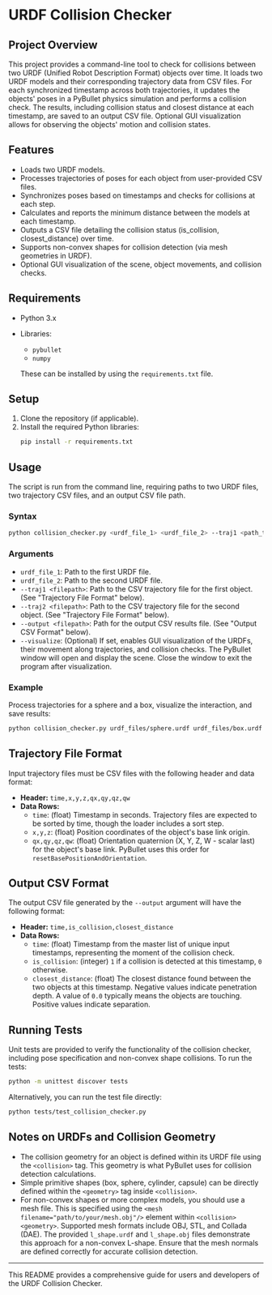 # URDF Collision Checker

## Project Overview

This project provides a command-line tool to check for collisions between two URDF (Unified Robot Description Format) objects over time. It loads two URDF models and their corresponding trajectory data from CSV files. For each synchronized timestamp across both trajectories, it updates the objects' poses in a PyBullet physics simulation and performs a collision check. The results, including collision status and closest distance at each timestamp, are saved to an output CSV file. Optional GUI visualization allows for observing the objects' motion and collision states.

## Features

*   Loads two URDF models.
*   Processes trajectories of poses for each object from user-provided CSV files.
*   Synchronizes poses based on timestamps and checks for collisions at each step.
*   Calculates and reports the minimum distance between the models at each timestamp.
*   Outputs a CSV file detailing the collision status (is_collision, closest_distance) over time.
*   Supports non-convex shapes for collision detection (via mesh geometries in URDF).
*   Optional GUI visualization of the scene, object movements, and collision checks.

## Requirements

*   Python 3.x
*   Libraries:
    *   `pybullet`
    *   `numpy`

    These can be installed by using the `requirements.txt` file.

## Setup

1.  Clone the repository (if applicable).
2.  Install the required Python libraries:
    ```bash
    pip install -r requirements.txt
    ```

## Usage

The script is run from the command line, requiring paths to two URDF files, two trajectory CSV files, and an output CSV file path.

### Syntax

```bash
python collision_checker.py <urdf_file_1> <urdf_file_2> --traj1 <path_to_traj1.csv> --traj2 <path_to_traj2.csv> --output <path_to_output.csv> [--visualize]
```

### Arguments

*   `urdf_file_1`: Path to the first URDF file.
*   `urdf_file_2`: Path to the second URDF file.
*   `--traj1 <filepath>`: Path to the CSV trajectory file for the first object. (See "Trajectory File Format" below).
*   `--traj2 <filepath>`: Path to the CSV trajectory file for the second object. (See "Trajectory File Format" below).
*   `--output <filepath>`: Path for the output CSV results file. (See "Output CSV Format" below).
*   `--visualize`: (Optional) If set, enables GUI visualization of the URDFs, their movement along trajectories, and collision checks. The PyBullet window will open and display the scene. Close the window to exit the program after visualization.

### Example

Process trajectories for a sphere and a box, visualize the interaction, and save results:
```bash
python collision_checker.py urdf_files/sphere.urdf urdf_files/box.urdf --traj1 trajectories/sphere_trajectory.csv --traj2 trajectories/box_trajectory.csv --output results.csv --visualize
```

## Trajectory File Format

Input trajectory files must be CSV files with the following header and data format:

*   **Header:** `time,x,y,z,qx,qy,qz,qw`
*   **Data Rows:**
    *   `time`: (float) Timestamp in seconds. Trajectory files are expected to be sorted by time, though the loader includes a sort step.
    *   `x,y,z`: (float) Position coordinates of the object's base link origin.
    *   `qx,qy,qz,qw`: (float) Orientation quaternion (X, Y, Z, W - scalar last) for the object's base link. PyBullet uses this order for `resetBasePositionAndOrientation`.

## Output CSV Format

The output CSV file generated by the `--output` argument will have the following format:

*   **Header:** `time,is_collision,closest_distance`
*   **Data Rows:**
    *   `time`: (float) Timestamp from the master list of unique input timestamps, representing the moment of the collision check.
    *   `is_collision`: (integer) `1` if a collision is detected at this timestamp, `0` otherwise.
    *   `closest_distance`: (float) The closest distance found between the two objects at this timestamp. Negative values indicate penetration depth. A value of `0.0` typically means the objects are touching. Positive values indicate separation.

## Running Tests

Unit tests are provided to verify the functionality of the collision checker, including pose specification and non-convex shape collisions. To run the tests:

```bash
python -m unittest discover tests
```
Alternatively, you can run the test file directly:
```bash
python tests/test_collision_checker.py
```

## Notes on URDFs and Collision Geometry

*   The collision geometry for an object is defined within its URDF file using the `<collision>` tag. This geometry is what PyBullet uses for collision detection calculations.
*   Simple primitive shapes (box, sphere, cylinder, capsule) can be directly defined within the `<geometry>` tag inside `<collision>`.
*   For non-convex shapes or more complex models, you should use a mesh file. This is specified using the `<mesh filename="path/to/your/mesh.obj"/>` element within `<collision><geometry>`. Supported mesh formats include OBJ, STL, and Collada (DAE). The provided `l_shape.urdf` and `l_shape.obj` files demonstrate this approach for a non-convex L-shape. Ensure that the mesh normals are defined correctly for accurate collision detection.

---
This README provides a comprehensive guide for users and developers of the URDF Collision Checker.
